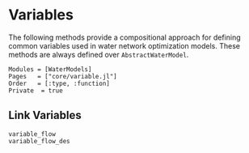 # Variables
The following methods provide a compositional approach for defining common variables used in water network optimization models.
These methods are always defined over `AbstractWaterModel`.

```@autodocs
Modules = [WaterModels]
Pages   = ["core/variable.jl"]
Order   = [:type, :function]
Private  = true
```

## Link Variables
```@docs
variable_flow
variable_flow_des
```
